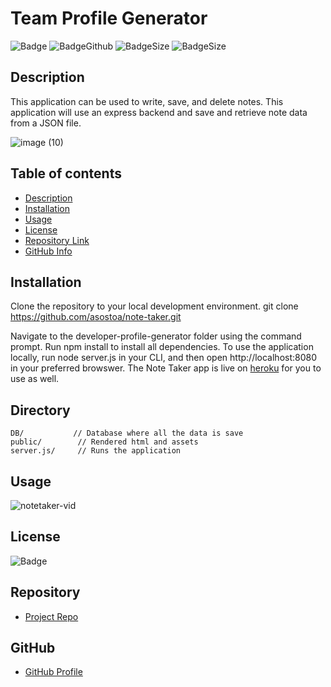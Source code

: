 
# **Team Profile Generator**
![Badge](https://img.shields.io/github/license/asostoa/Team-Generator)
![BadgeGithub](https://img.shields.io/github/followers/asostoa?style=social)
![BadgeSize](https://img.shields.io/github/repo-size/asostoa/Team-Generator)
![BadgeSize](https://img.shields.io/github/v/release/asostoa/Team-Generator)
## Description 
This application can be used to write, save, and delete notes. This application will use an express backend and save and retrieve note data from a JSON file.

![image (10)](https://user-images.githubusercontent.com/65316520/93364073-198f1d80-f816-11ea-9bc3-5c0eb9feccbb.png)


## Table of contents
- [Description](#Description)
- [Installation](#Installation)
- [Usage](#Usage)
- [License](#License)
- [Repository Link](#Repository)
- [GitHub Info](#GitHub) 
## Installation
Clone the repository to your local development environment.
git clone https://github.com/asostoa/note-taker.git
 
Navigate to the developer-profile-generator folder using the command prompt.
Run npm install to install all dependencies. To use the application locally, run node server.js in your CLI, and then open http://localhost:8080 in your preferred browswer. The Note Taker app is live on [heroku](https://calm-plateau-23418.herokuapp.com/) for you to use as well.

## Directory
```
DB/           // Database where all the data is save
public/        // Rendered html and assets
server.js/     // Runs the application

```
## Usage
![notetaker-vid](https://user-images.githubusercontent.com/65316520/93364830-0597eb80-f817-11ea-86b0-47bdbe8e2f0e.gif)


## License
![Badge](https://img.shields.io/github/license/asostoa/note-taker)
## Repository
- [Project Repo](https://asostoa.github.io/note-taker)
## GitHub 
- [GitHub Profile](https://github.com/Asostoa)
